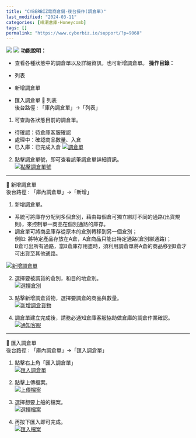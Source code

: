 ```yaml
---
title: "CYBERBIZ電商倉儲-後台操作(調倉單)"
last_modified: "2024-03-11"
categories: [峰潮倉庫-Honeycomb]
tags: []
permalink: "https://www.cyberbiz.io/support/?p=9068"
---
```


![](https://www.cyberbiz.io/support/wp-content/uploads/適用站別.png)
[![](https://www.cyberbiz.io/support/wp-content/uploads/台灣站.png)](https://www.cyberbiz.io/support/?page_id=2490)
**功能說明：**  

* 查看各種狀態中的調倉單以及詳細資訊，也可新增調倉單。
**操作目錄：**

* 列表
* 新增調倉單
* 匯入調倉單
📌 列表  
後台路徑 : 「庫內調倉單」→「列表」  


1. 可查詢各狀態目前的調倉單。  

* 待確認：待倉庫客服確認
* 處理中：確認商品數量、入倉
* 已入庫：已完成入倉
[![調倉單](https://www.cyberbiz.io/support/wp-content/uploads/CYBERBIZ電商倉儲-後台操作調倉單01.png)](https://www.cyberbiz.io/support/wp-content/uploads/CYBERBIZ電商倉儲-後台操作調倉單01.png)



2. 點擊調倉單號，即可查看該筆調倉單詳細資訊。  
[![點擊調倉單號](https://www.cyberbiz.io/support/wp-content/uploads/CYBERBIZ電商倉儲-後台操作調倉單02.png)](https://www.cyberbiz.io/support/wp-content/uploads/CYBERBIZ電商倉儲-後台操作調倉單02.png)



* * *


📌 新增調倉單  
後台路徑 : 「庫內調倉單」→「新增」  


1. 新增調倉單。  

* 系統可將庫存分配到多個倉別，藉由每個倉可獨立綁訂不同的通路(出貨規則)，來控制單一商品在個別通路的庫存。 
* 調倉單可將商品庫存從原本的倉別轉移到另一個倉別；  
例如: 將特定產品存放在A倉，A倉商品只能出特定通路(倉別綁通路)；  
B倉可出所有通路，當B倉庫存用盡時，須利用調倉單將A倉的商品移到B倉才可出貨至其他通路。

[![新增調倉單](https://www.cyberbiz.io/support/wp-content/uploads/CYBERBIZ電商倉儲-後台操作調倉單03.png)](https://www.cyberbiz.io/support/wp-content/uploads/CYBERBIZ電商倉儲-後台操作調倉單03.png)



2. 選擇要被調貨的倉別，和目的地倉別。  
[![選擇倉別](https://www.cyberbiz.io/support/wp-content/uploads/CYBERBIZ電商倉儲-後台操作調倉單04.png)](https://www.cyberbiz.io/support/wp-content/uploads/CYBERBIZ電商倉儲-後台操作調倉單04.png)



3. 點擊新增調倉貨物，選擇要調倉的商品與數量。  
[![新增調倉貨物](https://www.cyberbiz.io/support/wp-content/uploads/CYBERBIZ電商倉儲-後台操作調倉單05.png)](https://www.cyberbiz.io/support/wp-content/uploads/CYBERBIZ電商倉儲-後台操作調倉單05.png)



4. 調倉單建立完成後，請務必通知倉庫客服協助做倉庫的調倉作業確認。  
[![通知客服](https://www.cyberbiz.io/support/wp-content/uploads/CYBERBIZ電商倉儲-後台操作調倉單06.png)](https://www.cyberbiz.io/support/wp-content/uploads/CYBERBIZ電商倉儲-後台操作調倉單06.png)



* * *

📌 匯入調倉單  
後台路徑 : 「庫內調倉單」→「匯入調倉單」  


1. 點擊右上角「匯入調倉單」  
[![匯入調倉單](https://www.cyberbiz.io/support/wp-content/uploads/CYBERBIZ電商倉儲-後台操作調倉單07.png)](https://www.cyberbiz.io/support/wp-content/uploads/CYBERBIZ電商倉儲-後台操作調倉單07.png)



11. 點擊上傳檔案。  
[![上傳檔案](https://www.cyberbiz.io/support/wp-content/uploads/CYBERBIZ電商倉儲-後台操作調倉單08.png)](https://www.cyberbiz.io/support/wp-content/uploads/CYBERBIZ電商倉儲-後台操作調倉單08.png)



19. 選擇想要上船的檔案。  
[![選擇檔案](https://www.cyberbiz.io/support/wp-content/uploads/CYBERBIZ電商倉儲-後台操作調倉單09.png)](https://www.cyberbiz.io/support/wp-content/uploads/CYBERBIZ電商倉儲-後台操作調倉單09.png)



6. 再按下匯入即可完成。  
[![匯入檔案](https://www.cyberbiz.io/support/wp-content/uploads/CYBERBIZ電商倉儲-後台操作調倉單10.png)](https://www.cyberbiz.io/support/wp-content/uploads/CYBERBIZ電商倉儲-後台操作調倉單10.png)



